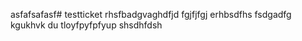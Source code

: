 asfafsafasf# testticket
rhsfbadgvaghdfjd
fgjfjfgj
erhbsdfhs
fsdgadfg
kgukhvk
du
tloyfpyfpfyup
shsdhfdsh


